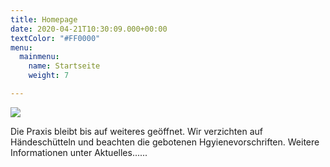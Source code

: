 ```yaml
---
title: Homepage
date: 2020-04-21T10:30:09.000+00:00
textColor: "#FF0000"
menu:
  mainmenu:
    name: Startseite
    weight: 7

---
```

![](/images/slide.jpg)

Die Praxis bleibt bis auf weiteres geöffnet. Wir verzichten auf Händeschütteln und beachten die gebotenen Hgyienevorschriften. Weitere Informationen unter Aktuelles......